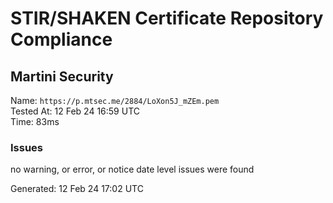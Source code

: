 # STIR/SHAKEN Certificate Repository Compliance

## Martini Security

Name: `https://p.mtsec.me/2884/LoXon5J_mZEm.pem`\
Tested At: 12 Feb 24 16:59 UTC\
Time: 83ms

### Issues

no warning, or error, or notice date level issues were found

Generated: 12 Feb 24 17:02 UTC